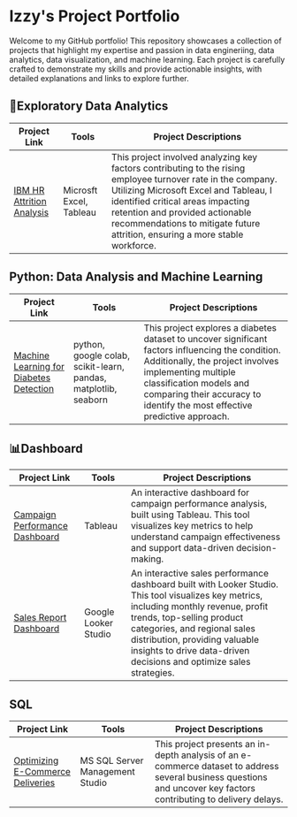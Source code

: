 # Izzy's Project Portfolio
Welcome to my GitHub portfolio! This repository showcases a collection of projects that highlight my expertise and passion in data engineriing, data analytics, data visualization, and machine learning. Each project is carefully crafted to demonstrate my skills and provide actionable insights, with detailed explanations and links to explore further.

## 📂Exploratory Data Analytics
|**Project Link**|**Tools**|**Project Descriptions**|
|---|---|---|
|[IBM HR Attrition Analysis](https://drive.google.com/file/d/1F6zAgWYYo5MW0RSJcc2amlV8H6SVegZP/view?usp=drive_link)|Microsft Excel, Tableau|This project involved analyzing key factors contributing to the rising employee turnover rate in the company. Utilizing Microsoft Excel and Tableau, I identified critical areas impacting retention and provided actionable recommendations to mitigate future attrition, ensuring a more stable workforce.|

## Python: Data Analysis and Machine Learning
|**Project Link**|**Tools**|**Project Descriptions**|
|---|---|---|
|[Machine Learning for Diabetes Detection](https://github.com/mnurfaizy/diabetes_prediction)|python, google colab, scikit-learn, pandas, matplotlib, seaborn|This project explores a diabetes dataset to uncover significant factors influencing the condition. Additionally, the project involves implementing multiple classification models and comparing their accuracy to identify the most effective predictive approach.|

## 📊Dashboard
|**Project Link**|**Tools**|**Project Descriptions**|
|---|---|---|
|[Campaign Performance Dashboard](https://github.com/Izzyyka/ABCJewelryCampaignPerformanceDashboard/blob/main/README.md)|Tableau|An interactive dashboard for campaign performance analysis, built using Tableau. This tool visualizes key metrics to help understand campaign effectiveness and support data-driven decision-making.|
|[Sales Report Dashboard](https://github.com/Izzyyka/Sales-Report-Dashboard)|Google Looker Studio|An interactive sales performance dashboard built with Looker Studio. This tool visualizes key metrics, including monthly revenue, profit trends, top-selling product categories, and regional sales distribution, providing valuable insights to drive data-driven decisions and optimize sales strategies.|

## SQL
|**Project Link**|**Tools**|**Project Descriptions**|
|---|---|---|
|[Optimizing E-Commerce Deliveries](https://github.com/mnurfaizy/optimizing-ecommerce-deliveries)|MS SQL Server Management Studio|This project presents an in-depth analysis of an e-commerce dataset to address several business questions and uncover key factors contributing to delivery delays.|

<!---
Izzyyka/Izzyyka is a ✨ special ✨ repository because its `README.md` (this file) appears on your GitHub profile.
You can click the Preview link to take a look at your changes.
--->
